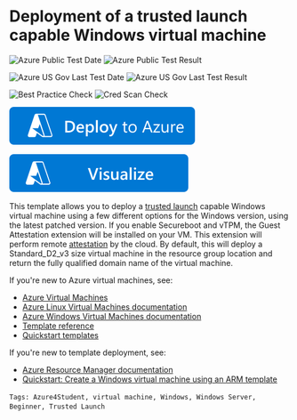 # Deployment of a trusted launch capable Windows virtual machine

![Azure Public Test Date](https://azurequickstartsservice.blob.core.windows.net/badges/quickstarts/microsoft.compute/vm-trustedlaunch-windows/PublicLastTestDate.svg)
![Azure Public Test Result](https://azurequickstartsservice.blob.core.windows.net/badges/quickstarts/microsoft.compute/vm-trustedlaunch-windows/PublicDeployment.svg)

![Azure US Gov Last Test Date](https://azurequickstartsservice.blob.core.windows.net/badges/quickstarts/microsoft.compute/vm-trustedlaunch-windows/FairfaxLastTestDate.svg)
![Azure US Gov Last Test Result](https://azurequickstartsservice.blob.core.windows.net/badges/quickstarts/microsoft.compute/vm-trustedlaunch-windows/FairfaxDeployment.svg)

![Best Practice Check](https://azurequickstartsservice.blob.core.windows.net/badges/quickstarts/microsoft.compute/vm-trustedlaunch-windows/BestPracticeResult.svg)
![Cred Scan Check](https://azurequickstartsservice.blob.core.windows.net/badges/quickstarts/microsoft.compute/vm-trustedlaunch-windows/CredScanResult.svg)

[![Deploy To Azure](https://raw.githubusercontent.com/Azure/azure-quickstart-templates/master/1-CONTRIBUTION-GUIDE/images/deploytoazure.svg?sanitize=true)](https://portal.azure.com/#create/Microsoft.Template/uri/https%3A%2F%2Fraw.githubusercontent.com%2FAzure%2Fazure-quickstart-templates%2Fmaster%2Fquickstarts%2Fmicrosoft.compute%2Fvm-trustedlaunch-windows%2Fazuredeploy.json/createUIDefinitionUri/https%3A%2F%2Fraw.githubusercontent.com%2FAzure%2Fazure-quickstart-templates%2Fmaster%2Fquickstarts%2Fmicrosoft.compute%2Fvm-trustedlaunch-windows%2FcreateUiDefinition.json)

[![Visualize](https://raw.githubusercontent.com/Azure/azure-quickstart-templates/master/1-CONTRIBUTION-GUIDE/images/visualizebutton.svg?sanitize=true)](http://armviz.io/#/?load=https%3A%2F%2Fraw.githubusercontent.com%2FAzure%2Fazure-quickstart-templates%2Fmaster%2Fquickstarts%2Fmicrosoft.compute%2Fvm-trustedlaunch-windows%2Fazuredeploy.json)

This template allows you to deploy a [trusted launch](https://docs.microsoft.com/en-us/azure/virtual-machines/trusted-launch) capable Windows virtual machine using a few different options for the Windows version, using the latest patched version. If you enable Secureboot and vTPM, the Guest Attestation extension will be installed on your VM. This extension will perform remote [attestation](https://docs.microsoft.com/en-us/windows/security/information-protection/tpm/tpm-fundamentals#measured-boot-with-support-for-attestation) by the cloud. By default, this will deploy a Standard_D2_v3 size virtual machine in the resource group location and return the fully qualified domain name of the virtual machine.

If you're new to Azure virtual machines, see:

- [Azure Virtual Machines](https://azure.microsoft.com/services/virtual-machines/)
- [Azure Linux Virtual Machines documentation](https://docs.microsoft.com/azure/virtual-machines/linux/)
- [Azure Windows Virtual Machines documentation](https://docs.microsoft.com/azure/virtual-machines/windows/)
- [Template reference](https://docs.microsoft.com/azure/templates/microsoft.compute/allversions)
- [Quickstart templates](https://azure.microsoft.com/resources/templates/?resourceType=Microsoft.Compute&pageNumber=1&sort=Popular)

If you're new to template deployment, see:

- [Azure Resource Manager documentation](https://docs.microsoft.com/azure/azure-resource-manager/)
- [Quickstart: Create a Windows virtual machine using an ARM template](https://docs.microsoft.com/azure/virtual-machines/windows/quick-create-template)

`Tags: Azure4Student, virtual machine, Windows, Windows Server, Beginner, Trusted Launch`
